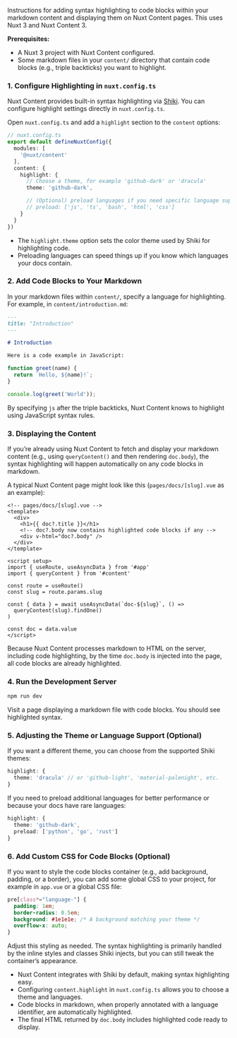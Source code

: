 Instructions for adding syntax highlighting to code blocks within your markdown content and displaying them on Nuxt Content pages. This uses Nuxt 3 and Nuxt Content 3.

**Prerequisites:**
- A Nuxt 3 project with Nuxt Content configured.
- Some markdown files in your `content/` directory that contain code blocks (e.g., triple backticks) you want to highlight.

### 1. Configure Highlighting in `nuxt.config.ts`

Nuxt Content provides built-in syntax highlighting via [Shiki](https://shiki.matsu.io/). You can configure highlight settings directly in `nuxt.config.ts`.

Open `nuxt.config.ts` and add a `highlight` section to the `content` options:

```ts
// nuxt.config.ts
export default defineNuxtConfig({
  modules: [
    '@nuxt/content'
  ],
  content: {
    highlight: {
      // Choose a theme, for example 'github-dark' or 'dracula'
      theme: 'github-dark',

      // (Optional) preload languages if you need specific language support
      // preload: ['js', 'ts', 'bash', 'html', 'css']
    }
  }
})
```

- The `highlight.theme` option sets the color theme used by Shiki for highlighting code.
- Preloading languages can speed things up if you know which languages your docs contain.

### 2. Add Code Blocks to Your Markdown

In your markdown files within `content/`,  specify a language for highlighting. For example, in `content/introduction.md`:

```md
---
title: "Introduction"
---

# Introduction

Here is a code example in JavaScript:
```

```js
function greet(name) {
  return `Hello, ${name}!`;
}

console.log(greet('World'));
```

By specifying `js` after the triple backticks, Nuxt Content knows to highlight using JavaScript syntax rules.

### 3. Displaying the Content

If you’re already using Nuxt Content to fetch and display your markdown content (e.g., using `queryContent()` and then rendering `doc.body`), the syntax highlighting will happen automatically on any code blocks in markdown.

A typical Nuxt Content page might look like this (`pages/docs/[slug].vue` as an example):

```vue
<!-- pages/docs/[slug].vue -->
<template>
  <div>
    <h1>{{ doc?.title }}</h1>
    <!-- doc?.body now contains highlighted code blocks if any -->
    <div v-html="doc?.body" />
  </div>
</template>

<script setup>
import { useRoute, useAsyncData } from '#app'
import { queryContent } from '#content'

const route = useRoute()
const slug = route.params.slug

const { data } = await useAsyncData(`doc-${slug}`, () =>
  queryContent(slug).findOne()
)

const doc = data.value
</script>
```

Because Nuxt Content processes markdown to HTML on the server, including code highlighting, by the time `doc.body` is injected into the page, all code blocks are already highlighted.

### 4. Run the Development Server

```bash
npm run dev
```

Visit a page displaying a markdown file with code blocks. You should see highlighted syntax.

### 5. Adjusting the Theme or Language Support (Optional)

If you want a different theme, you can choose from the supported Shiki themes:

```ts
highlight: {
  theme: 'dracula' // or 'github-light', 'material-palenight', etc.
}
```

If you need to preload additional languages for better performance or because your docs have rare languages:

```ts
highlight: {
  theme: 'github-dark',
  preload: ['python', 'go', 'rust']
}
```

### 6. Add Custom CSS for Code Blocks (Optional)

If you want to style the code blocks container (e.g., add background, padding, or a border), you can add some global CSS to your project, for example in `app.vue` or a global CSS file:

```css
pre[class*="language-"] {
  padding: 1em;
  border-radius: 0.5em;
  background: #1e1e1e; /* A background matching your theme */
  overflow-x: auto;
}
```

Adjust this styling as needed. The syntax highlighting is primarily handled by the inline styles and classes Shiki injects, but you can still tweak the container’s appearance.

- Nuxt Content integrates with Shiki by default, making syntax highlighting easy.
- Configuring `content.highlight` in `nuxt.config.ts` allows you to choose a theme and languages.
- Code blocks in markdown, when properly annotated with a language identifier, are automatically highlighted.
- The final HTML returned by `doc.body` includes highlighted code ready to display.
